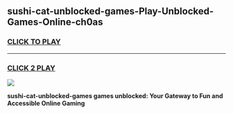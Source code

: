 
## sushi-cat-unblocked-games-Play-Unblocked-Games-Online-ch0as
<h3>
<a href="https://premium76.site?title=sushi-cat-unblocked-games&ref=24A">CLICK TO PLAY</a></h3>
<hr>

<h3>
<a href="https://premium76.site?title=sushi-cat-unblocked-games&ref=24A">CLICK 2 PLAY</a>
  
</h3>

<a href="https://premium76.site?title=sushi-cat-unblocked-games&ref=24A"><img src="https://clearcache.store/games.png"></a>


**sushi-cat-unblocked-games games unblocked: Your Gateway to Fun and Accessible Online Gaming**

